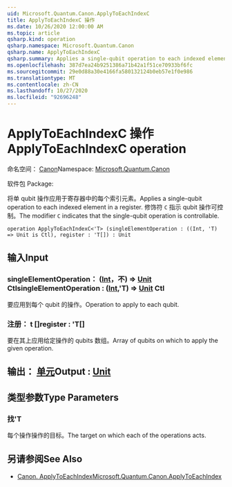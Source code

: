 ```yaml
---
uid: Microsoft.Quantum.Canon.ApplyToEachIndexC
title: ApplyToEachIndexC 操作
ms.date: 10/26/2020 12:00:00 AM
ms.topic: article
qsharp.kind: operation
qsharp.namespace: Microsoft.Quantum.Canon
qsharp.name: ApplyToEachIndexC
qsharp.summary: Applies a single-qubit operation to each indexed element in a register. The modifier `C` indicates that the single-qubit operation is controllable.
ms.openlocfilehash: 387d7ea24b9251386a71b42a1f51ce70933bf6fc
ms.sourcegitcommit: 29e0d88a30e4166fa580132124b0eb57e1f0e986
ms.translationtype: MT
ms.contentlocale: zh-CN
ms.lasthandoff: 10/27/2020
ms.locfileid: "92696248"
---
```

# <a name="applytoeachindexc-operation"></a><span data-ttu-id="cb405-102">ApplyToEachIndexC 操作</span><span class="sxs-lookup"><span data-stu-id="cb405-102">ApplyToEachIndexC operation</span></span>

<span data-ttu-id="cb405-103">命名空间： [Canon](xref:Microsoft.Quantum.Canon)</span><span class="sxs-lookup"><span data-stu-id="cb405-103">Namespace: [Microsoft.Quantum.Canon](xref:Microsoft.Quantum.Canon)</span></span>

<span data-ttu-id="cb405-104">软件包 [](https://nuget.org/packages/)</span><span class="sxs-lookup"><span data-stu-id="cb405-104">Package: [](https://nuget.org/packages/)</span></span>


<span data-ttu-id="cb405-105">将单 qubit 操作应用于寄存器中的每个索引元素。</span><span class="sxs-lookup"><span data-stu-id="cb405-105">Applies a single-qubit operation to each indexed element in a register.</span></span>
<span data-ttu-id="cb405-106">修饰符 `C` 指示 qubit 操作可控制。</span><span class="sxs-lookup"><span data-stu-id="cb405-106">The modifier `C` indicates that the single-qubit operation is controllable.</span></span>

```qsharp
operation ApplyToEachIndexC<'T> (singleElementOperation : ((Int, 'T) => Unit is Ctl), register : 'T[]) : Unit
```


## <a name="input"></a><span data-ttu-id="cb405-107">输入</span><span class="sxs-lookup"><span data-stu-id="cb405-107">Input</span></span>

### <a name="singleelementoperation--intt--unit-ctl"></a><span data-ttu-id="cb405-108">singleElementOperation： ([Int](xref:microsoft.quantum.lang-ref.int)，不) => [Unit](xref:microsoft.quantum.lang-ref.unit) Ctl</span><span class="sxs-lookup"><span data-stu-id="cb405-108">singleElementOperation : ([Int](xref:microsoft.quantum.lang-ref.int),'T) => [Unit](xref:microsoft.quantum.lang-ref.unit) Ctl</span></span>

<span data-ttu-id="cb405-109">要应用到每个 qubit 的操作。</span><span class="sxs-lookup"><span data-stu-id="cb405-109">Operation to apply to each qubit.</span></span>


### <a name="register--t"></a><span data-ttu-id="cb405-110">注册： t []</span><span class="sxs-lookup"><span data-stu-id="cb405-110">register : 'T[]</span></span>

<span data-ttu-id="cb405-111">要在其上应用给定操作的 qubits 数组。</span><span class="sxs-lookup"><span data-stu-id="cb405-111">Array of qubits on which to apply the given operation.</span></span>



## <a name="output--unit"></a><span data-ttu-id="cb405-112">输出： [单元](xref:microsoft.quantum.lang-ref.unit)</span><span class="sxs-lookup"><span data-stu-id="cb405-112">Output : [Unit](xref:microsoft.quantum.lang-ref.unit)</span></span>



## <a name="type-parameters"></a><span data-ttu-id="cb405-113">类型参数</span><span class="sxs-lookup"><span data-stu-id="cb405-113">Type Parameters</span></span>

### <a name="t"></a><span data-ttu-id="cb405-114">找</span><span class="sxs-lookup"><span data-stu-id="cb405-114">'T</span></span>

<span data-ttu-id="cb405-115">每个操作操作的目标。</span><span class="sxs-lookup"><span data-stu-id="cb405-115">The target on which each of the operations acts.</span></span>

## <a name="see-also"></a><span data-ttu-id="cb405-116">另请参阅</span><span class="sxs-lookup"><span data-stu-id="cb405-116">See Also</span></span>

- [<span data-ttu-id="cb405-117">Canon. ApplyToEachIndex</span><span class="sxs-lookup"><span data-stu-id="cb405-117">Microsoft.Quantum.Canon.ApplyToEachIndex</span></span>](xref:Microsoft.Quantum.Canon.ApplyToEachIndex)